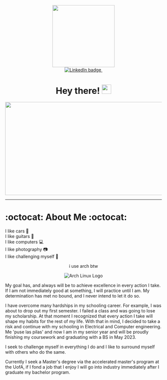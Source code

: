 <!--
**aloretocornidez/aloretocornidez** is a ✨ _special_ ✨ repository because its `README.md` (this file) appears on your GitHub profile.

Here are some ideas to get you started:

- 🔭 I’m currently working on ...
- 🌱 I’m currently learning ...
- 👯 I’m looking to collaborate on ...
- 🤔 I’m looking for help with ...
- 💬 Ask me about ...
- 📫 How to reach me: ...
- 😄 Pronouns: ...
- ⚡ Fun fact: ...
-->

<div id="header" align="center">
    <img src="https://cdn.myanimelist.net/s/common/uploaded_files/1449565442-799682393c093c4b5a5034dde32bb999.gif" width="200"/>
    <div id="social-media-badges" align="center">
        <a href="https://www.linkedin.com/in/aloretocornidez/">
            <img id="badge-linkedin" src="https://img.shields.io/badge/LinkedIn-aloretocornidez-0e76a8" alt="LinkedIn badge"/>
            <img id="badge-view-count" src="https://komarev.com/ghpvc/?username=aloretocornidez&style=flat-square&color=blue" alt=""/>
        </a>
    </div>
    <h1>
    Hey there! 
    <img src="https://media.giphy.com/media/hvRJCLFzcasrR4ia7z/giphy.gif" width="30px"/>
    </h1>
</div>


<div id="about-me" align="center">
  <img src="https://media.giphy.com/media/dWesBcTLavkZuG35MI/giphy.gif" width="600" height="300"/>

</div>

---

# :octocat: About Me :octocat:
I like cars :car:  
I like guitars :guitar:  
I like computers :computer:  
I like photography :camera:  
I like challenging myself :cookie:  



<div align="center">
<p>i use arch btw</p>
    <img src="https://upload.wikimedia.org/wikipedia/commons/thumb/a/a5/Archlinux-icon-crystal-64.svg/65px-Archlinux-icon-crystal-64.svg.png?20221007043523" alt="Arch Linux Logo"> 
</div>


My goal has, and always will be to achieve excellence in every action I take. If I am not immediately good at something, I will practice until I am. My determination has met no bound, and I never intend to let it do so.

I have overcome many hardships in my schooling career. For example, I was about to drop out my first semester. I failed a class and was going to lose my scholarship. At that moment I recognized that every action I take will shape my habits for the rest of my life. With that in mind, I decided to take a risk and continue with my schooling in Electrical and Computer engineering. Me 'puse las pilas' and now I am in my senior year and will be proudly finishing my coursework and graduating with a BS in May 2023. 

I seek to challenge myself in everything I do and I like to surround myself with others who do the same.

Currently I seek a Master's degree via the accelerated master's program at the UofA, if I fond a job that I enjoy I will go into industry immediately after I graduate my bachelor program.

